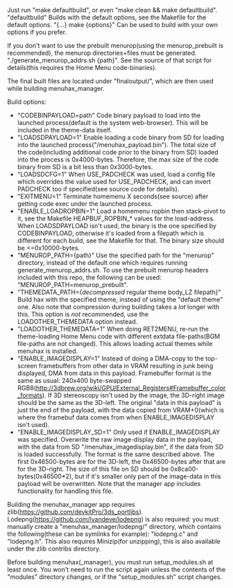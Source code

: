 Just run "make defaultbuild", or even "make clean && make defaultbuild". "defaultbuild" Builds with the default options, see the Makefile for the default options. "{...} make {options}" Can be used to build with your own options if you prefer.

If you don't want to use the prebuilt menurop(using the menurop_prebuilt is recommended), the menurop directories+files must be generated. "./generate_menurop_addrs.sh {path}". See the source of that script for details(this requires the Home Menu code-binaries).

The final built files are located under "finaloutput/", which are then used while building menuhax_manager.

Build options:
* "CODEBINPAYLOAD=path" Code binary payload to load into the launched process(default is the system web-browser). This will be included in the theme-data itself.
* "LOADSDPAYLOAD=1" Enable loading a code binary from SD for loading into the launched process("/menuhax_payload.bin"). The total size of the code(including additional code prior to the binary from SD) loaded into the process is 0x4000-bytes. Therefore, the max size of the code binary from SD is a bit less than 0x3000-bytes.
* "LOADSDCFG=1" When USE_PADCHECK was used, load a config file which overrides the value used for USE_PADCHECK, and can invert PADCHECK too if specified(see source code for details).
* "EXITMENU=1" Terminate homemenu X seconds(see source) after getting code exec under the launched process.
* "ENABLE_LOADROPBIN=1" Load a homemenu ropbin then stack-pivot to it, see the Makefile HEAPBUF_ROPBIN_\* values for the load-address. When LOADSDPAYLOAD isn't used, the binary is the one specified by CODEBINPAYLOAD, otherwise it's loaded from a filepath which is different for each build, see the Makefile for that. The binary size should be <=0x10000-bytes.
* "MENUROP_PATH={path}" Use the specified path for the "menurop" directory, instead of the default one which requires running generate_menurop_addrs.sh. To use the prebuilt menurop headers included with this repo, the following can be used: "MENUROP_PATH=menurop_prebuilt".
* "THEMEDATA_PATH={*decompressed* regular theme body_LZ filepath}" Build hax with the specified theme, instead of using the "default theme" one. Also note that compression during building takes a *lot* longer with this. This option is *not* recommended, use the LOADOTHER_THEMEDATA option instead.
* "LOADOTHER_THEMEDATA=1" When doing RET2MENU, re-run the theme-loading Home Menu code with different extdata file-paths(BGM file-paths are not changed). This allows loading actual themes while menuhax is installed.
* "ENABLE_IMAGEDISPLAY=1" Instead of doing a DMA-copy to the top-screen framebuffers from other data in VRAM resulting in junk being displayed, DMA from data in this payload. Framebuffer format is the same as usual: 240x400 byte-swapped RGB8(http://3dbrew.org/wiki/GPU/External_Registers#Framebuffer_color_formats). If 3D stereoscopy isn't used by the image, the 3D-right image should be the same as the 3D-left. The original "data in this payload" is just the end of the payload, with the data copied from VRAM+0(which is where the framebuf data comes from when ENABLE_IMAGEDISPLAY isn't used).
* "ENABLE_IMAGEDISPLAY_SD=1" Only used if ENABLE_IMAGEDISPLAY was specified. Overwrite the raw image-display data in the payload, with the data from SD "/menuhax_imagedisplay.bin", if the data from SD is loaded successfully. The format is the same described above. The first 0x46500-bytes are for the 3D-left, the 0x46500-bytes after that are for the 3D-right. The size of this file on SD should be 0x8ca00-bytes(0x46500\*2), but if it's smaller only part of the image-data in this payload will be overwritten. Note that the manager app includes functionality for handling this file.

Building the menuhax_manager app requires zlib(https://github.com/devkitPro/3ds_portlibs). Lodepng(https://github.com/lvandeve/lodepng) is also required: you must manually create a "menuhax_manager/lodepng/" directory, which contains the following(these can be symlinks for example): "lodepng.c" and "lodepng.h". This also requires Minizip(for unzipping), this is also available under the zlib contribs directory.

Before building menuhax(_manager), you must run setup_modules.sh at least once. You won't need to run the script again unless the contents of the "modules" directory changes, or if the "setup_modules.sh" script changes.

